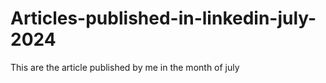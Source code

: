 # Articles-published-in-linkedin-july-2024
This are the article published by me in the month of july 
